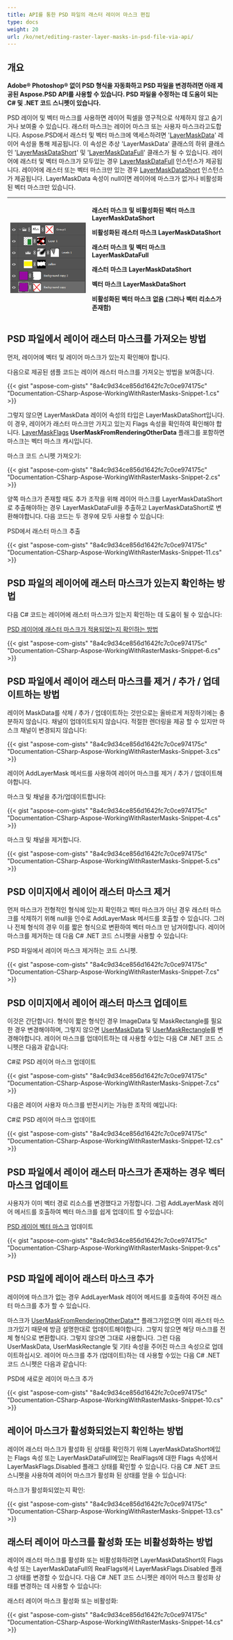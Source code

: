 ```yaml
---
title: API를 통한 PSD 파일의 래스터 레이어 마스크 편집
type: docs
weight: 20
url: /ko/net/editing-raster-layer-masks-in-psd-file-via-api/
---
```


## **개요**
**Adobe® Photoshop® 없이 PSD 형식을 자동화하고 PSD 파일을 변경하려면 아래 제공된 Aspose.PSD API를 사용할 수 있습니다. PSD 파일을 수정하는 데 도움이 되는 C# 및 .NET 코드 스니펫이 있습니다.**

PSD 레이어 및 벡터 마스크를 사용하면 레이어 픽셀을 영구적으로 삭제하지 않고 숨기거나 보여줄 수 있습니다. 래스터 마스크는 레이어 마스크 또는 사용자 마스크라고도합니다. Aspose.PSD에서 래스터 및 벡터 마스크에 액세스하려면 '[LayerMaskData](https://reference.aspose.com/psd/net/aspose.psd.fileformats.psd.layers/layer/properties/layermaskdata)' 레이어 속성을 통해 제공됩니다. 이 속성은 추상 'LayerMaskData' 클래스의 하위 클래스 인 '[LayerMaskDataShort](https://reference.aspose.com/psd/net/aspose.psd.fileformats.psd.layers/layermaskdatashort)' 및 '[LayerMaskDataFull](https://reference.aspose.com/psd/net/aspose.psd.fileformats.psd.layers/layermaskdatafull)' 클래스가 될 수 있습니다. 레이어에 래스터 및 벡터 마스크가 모두있는 경우 [LayerMaskDataFull](https://reference.aspose.com/psd/net/aspose.psd.fileformats.psd.layers/layermaskdatafull) 인스턴스가 제공됩니다. 레이어에 래스터 또는 벡터 마스크만 있는 경우 [LayerMaskDataShort](https://reference.aspose.com/psd/net/aspose.psd.fileformats.psd.layers/layermaskdatashort) 인스턴스가 제공됩니다. LayerMaskData 속성이 null이면 레이어에 마스크가 없거나 비활성화된 벡터 마스크만 있습니다.


|![할 일: 이미지 대체 텍스트](editing-raster-layer-masks-in-psd-file-via-api_1.png)|<p>래스터 마스크 및 비활성화된 벡터 마스크 LayerMaskDataShort</p><p>비활성화된 래스터 마스크 LayerMaskDataShort</p><p>래스터 마스크 및 벡터 마스크 LayerMaskDataFull</p><p>래스터 마스크 LayerMaskDataShort</p><p>벡터 마스크 LayerMaskDataShort</p><p>비활성화된 벡터 마스크 없음 (그러나 벡터 리소스가 존재함)</p>|
| :- | :- |

## **PSD 파일에서 레이어 래스터 마스크를 가져오는 방법**
먼저, 레이어에 벡터 및 레이어 마스크가 있는지 확인해야 합니다.

다음으로 제공된 샘플 코드는 레이어 래스터 마스크를 가져오는 방법을 보여줍니다.

{{< gist "aspose-com-gists" "8a4c9d34ce856d1642fc7c0ce974175c" "Documentation-CSharp-Aspose-WorkingWithRasterMasks-Snippet-1.cs" >}}

그렇지 않으면 LayerMaskData 레이어 속성의 타입은 LayerMaskDataShort입니다. 이 경우, 레이어가 래스터 마스크만 가지고 있는지 Flags 속성을 확인하여 확인해야 합니다. [LayerMaskFlags](https://reference.aspose.com/psd/net/aspose.psd.fileformats.psd.layers/layermaskflags) **UserMaskFromRenderingOtherData** 플래그를 포함하면 마스크는 벡터 마스크 캐시입니다.

마스크 코드 스니펫 가져오기:

{{< gist "aspose-com-gists" "8a4c9d34ce856d1642fc7c0ce974175c" "Documentation-CSharp-Aspose-WorkingWithRasterMasks-Snippet-2.cs" >}}

양쪽 마스크가 존재할 때도 추가 조작을 위해 레이어 마스크를 LayerMaskDataShort로 추출해야하는 경우 LayerMaskDataFull을 추출하고 LayerMaskDataShort로 변환해야합니다. 다음 코드는 두 경우에 모두 사용할 수 있습니다:

PSD에서 래스터 마스크 추출

{{< gist "aspose-com-gists" "8a4c9d34ce856d1642fc7c0ce974175c" "Documentation-CSharp-Aspose-WorkingWithRasterMasks-Snippet-11.cs" >}}

## **PSD 파일의 레이어에 래스터 마스크가 있는지 확인하는 방법**
다음 C# 코드는 레이어에 래스터 마스크가 있는지 확인하는 데 도움이 될 수 있습니다:

[PSD 레이어에 래스터 마스크가 적용되었는지 확인하는 방법](/psd/ko/net/psd-layer/)

{{< gist "aspose-com-gists" "8a4c9d34ce856d1642fc7c0ce974175c" "Documentation-CSharp-Aspose-WorkingWithRasterMasks-Snippet-6.cs" >}}

## **PSD 파일에서 레이어 래스터 마스크를 제거 / 추가 / 업데이트하는 방법**
레이어 MaskData를 삭제 / 추가 / 업데이트하는 것만으로는 올바르게 저장하기에는 충분하지 않습니다. 채널이 업데이트되지 않습니다. 적절한 렌더링을 제공 할 수 있지만 마스크 채널이 변경되지 않습니다:

{{< gist "aspose-com-gists" "8a4c9d34ce856d1642fc7c0ce974175c" "Documentation-CSharp-Aspose-WorkingWithRasterMasks-Snippet-3.cs" >}}

레이어 AddLayerMask 메서드를 사용하여 레이어 마스크를 제거 / 추가 / 업데이트해야합니다.

마스크 및 채널을 추가/업데이트합니다:

{{< gist "aspose-com-gists" "8a4c9d34ce856d1642fc7c0ce974175c" "Documentation-CSharp-Aspose-WorkingWithRasterMasks-Snippet-4.cs" >}}

마스크 및 채널을 제거합니다.

{{< gist "aspose-com-gists" "8a4c9d34ce856d1642fc7c0ce974175c" "Documentation-CSharp-Aspose-WorkingWithRasterMasks-Snippet-5.cs" >}}

## **PSD 이미지에서 레이어 래스터 마스크 제거**
먼저 마스크가 전형적인 형식에 있는지 확인하고 벡터 마스크가 아닌 경우 래스터 마스크를 삭제하기 위해 null을 인수로 AddLayerMask 메서드를 호출할 수 있습니다. 그러나 전체 형식의 경우 이를 짧은 형식으로 변환하여 벡터 마스크 만 남겨야합니다. 레이어 마스크를 제거하는 데 다음 C# .NET 코드 스니펫을 사용할 수 있습니다:

PSD 파일에서 레이어 마스크 제거하는 코드 스니펫.

{{< gist "aspose-com-gists" "8a4c9d34ce856d1642fc7c0ce974175c" "Documentation-CSharp-Aspose-WorkingWithRasterMasks-Snippet-7.cs" >}}

## **PSD 이미지에서 레이어 래스터 마스크 업데이트**
이것은 간단합니다. 형식이 짧은 형식인 경우 ImageData 및 MaskRectangle를 필요한 경우 변경해야하며, 그렇지 않으면 [UserMaskData](https://reference.aspose.com/psd/net/aspose.psd.fileformats.psd.layers/layermaskdatafull/properties/usermaskdata) 및 [UserMaskRectangle](https://reference.aspose.com/psd/net/aspose.psd.fileformats.psd.layers/layermaskdatafull/properties/usermaskrectangle)를 변경해야합니다. 레이어 마스크를 업데이트하는 데 사용할 수있는 다음 C# .NET 코드 스니펫은 다음과 같습니다:

C#로 PSD 레이어 마스크 업데이트

{{< gist "aspose-com-gists" "8a4c9d34ce856d1642fc7c0ce974175c" "Documentation-CSharp-Aspose-WorkingWithRasterMasks-Snippet-7.cs" >}}

다음은 레이어 사용자 마스크를 반전시키는 가능한 조작의 예입니다:

C#로 PSD 레이어 마스크 업데이트

{{< gist "aspose-com-gists" "8a4c9d34ce856d1642fc7c0ce974175c" "Documentation-CSharp-Aspose-WorkingWithRasterMasks-Snippet-12.cs" >}}

## **PSD 파일에서 레이어 래스터 마스크가 존재하는 경우 벡터 마스크 업데이트**
사용자가 이미 벡터 경로 리소스를 변경했다고 가정합니다. 그럼 AddLayerMask 레이어 메서드를 호출하여 벡터 마스크를 쉽게 업데이트 할 수 ​​있습니다:

[PSD 레이어 벡터 마스크](/psd/ko/net/layer-vector-mask/) 업데이트

{{< gist "aspose-com-gists" "8a4c9d34ce856d1642fc7c0ce974175c" "Documentation-CSharp-Aspose-WorkingWithRasterMasks-Snippet-9.cs" >}}

## **PSD 파일에 레이어 래스터 마스크 추가**
레이어에 마스크가 없는 경우 AddLayerMask 레이어 메서드를 호출하여 주어진 래스터 마스크를 추가 할 수 있습니다.

마스크가 [UserMaskFromRenderingOtherData**](https://reference.aspose.com/psd/java/com.aspose.psd.fileformats.psd.layers/LayerMaskFlags) 플래그가없으면 이미 래스터 마스크가있기 때문에 방금 설명한대로 업데이트해야합니다. 그렇지 않으면 해당 마스크를 전체 형식으로 변환합니다. 그렇지 않으면 그대로 사용합니다. 그런 다음 UserMaskData, UserMaskRectangle 및 기타 속성을 주어진 마스크 속성으로 업데이트하십시오. 레이어 마스크를 추가 (업데이트)하는 데 사용할 수있는 다음 C# .NET 코드 스니펫은 다음과 같습니다:

PSD에 새로운 레이어 마스크 추가

{{< gist "aspose-com-gists" "8a4c9d34ce856d1642fc7c0ce974175c" "Documentation-CSharp-Aspose-WorkingWithRasterMasks-Snippet-10.cs" >}}

## **레이어 마스크가 활성화되었는지 확인하는 방법**
레이어 래스터 마스크가 활성화 된 상태를 확인하기 위해 LayerMaskDataShort에있는 Flags 속성 또는 LayerMaskDataFull에있는 RealFlags에 대한 Flags 속성에서 LayerMaskFlags.Disabled 플래그 상태를 확인할 수 있습니다. 다음 C# .NET 코드 스니펫을 사용하여 레이어 마스크가 활성화 된 상태를 얻을 수 있습니다:

마스크가 활성화되었는지 확인:

{{< gist "aspose-com-gists" "8a4c9d34ce856d1642fc7c0ce974175c" "Documentation-CSharp-Aspose-WorkingWithRasterMasks-Snippet-13.cs" >}}

## **래스터 레이어 마스크를 활성화 또는 비활성화하는 방법**
레이어 래스터 마스크를 활성화 또는 비활성화하려면 LayerMaskDataShort의 Flags 속성 또는 LayerMaskDataFull의 RealFlags에서 LayerMaskFlags.Disabled 플래그 상태를 변경할 수 있습니다. 다음 C# .NET 코드 스니펫은 레이어 마스크 활성화 상태를 변경하는 데 사용할 수 있습니다:

래스터 레이어 마스크 활성화 또는 비활성화:

{{< gist "aspose-com-gists" "8a4c9d34ce856d1642fc7c0ce974175c" "Documentation-CSharp-Aspose-WorkingWithRasterMasks-Snippet-14.cs" >}}
